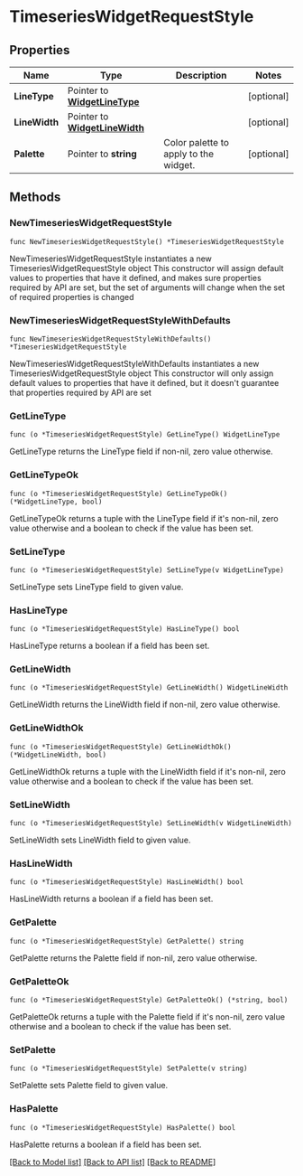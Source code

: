 # TimeseriesWidgetRequestStyle

## Properties

Name | Type | Description | Notes
------------ | ------------- | ------------- | -------------
**LineType** | Pointer to [**WidgetLineType**](WidgetLineType.md) |  | [optional] 
**LineWidth** | Pointer to [**WidgetLineWidth**](WidgetLineWidth.md) |  | [optional] 
**Palette** | Pointer to **string** | Color palette to apply to the widget. | [optional] 

## Methods

### NewTimeseriesWidgetRequestStyle

`func NewTimeseriesWidgetRequestStyle() *TimeseriesWidgetRequestStyle`

NewTimeseriesWidgetRequestStyle instantiates a new TimeseriesWidgetRequestStyle object
This constructor will assign default values to properties that have it defined,
and makes sure properties required by API are set, but the set of arguments
will change when the set of required properties is changed

### NewTimeseriesWidgetRequestStyleWithDefaults

`func NewTimeseriesWidgetRequestStyleWithDefaults() *TimeseriesWidgetRequestStyle`

NewTimeseriesWidgetRequestStyleWithDefaults instantiates a new TimeseriesWidgetRequestStyle object
This constructor will only assign default values to properties that have it defined,
but it doesn't guarantee that properties required by API are set

### GetLineType

`func (o *TimeseriesWidgetRequestStyle) GetLineType() WidgetLineType`

GetLineType returns the LineType field if non-nil, zero value otherwise.

### GetLineTypeOk

`func (o *TimeseriesWidgetRequestStyle) GetLineTypeOk() (*WidgetLineType, bool)`

GetLineTypeOk returns a tuple with the LineType field if it's non-nil, zero value otherwise
and a boolean to check if the value has been set.

### SetLineType

`func (o *TimeseriesWidgetRequestStyle) SetLineType(v WidgetLineType)`

SetLineType sets LineType field to given value.

### HasLineType

`func (o *TimeseriesWidgetRequestStyle) HasLineType() bool`

HasLineType returns a boolean if a field has been set.

### GetLineWidth

`func (o *TimeseriesWidgetRequestStyle) GetLineWidth() WidgetLineWidth`

GetLineWidth returns the LineWidth field if non-nil, zero value otherwise.

### GetLineWidthOk

`func (o *TimeseriesWidgetRequestStyle) GetLineWidthOk() (*WidgetLineWidth, bool)`

GetLineWidthOk returns a tuple with the LineWidth field if it's non-nil, zero value otherwise
and a boolean to check if the value has been set.

### SetLineWidth

`func (o *TimeseriesWidgetRequestStyle) SetLineWidth(v WidgetLineWidth)`

SetLineWidth sets LineWidth field to given value.

### HasLineWidth

`func (o *TimeseriesWidgetRequestStyle) HasLineWidth() bool`

HasLineWidth returns a boolean if a field has been set.

### GetPalette

`func (o *TimeseriesWidgetRequestStyle) GetPalette() string`

GetPalette returns the Palette field if non-nil, zero value otherwise.

### GetPaletteOk

`func (o *TimeseriesWidgetRequestStyle) GetPaletteOk() (*string, bool)`

GetPaletteOk returns a tuple with the Palette field if it's non-nil, zero value otherwise
and a boolean to check if the value has been set.

### SetPalette

`func (o *TimeseriesWidgetRequestStyle) SetPalette(v string)`

SetPalette sets Palette field to given value.

### HasPalette

`func (o *TimeseriesWidgetRequestStyle) HasPalette() bool`

HasPalette returns a boolean if a field has been set.


[[Back to Model list]](../README.md#documentation-for-models) [[Back to API list]](../README.md#documentation-for-api-endpoints) [[Back to README]](../README.md)


